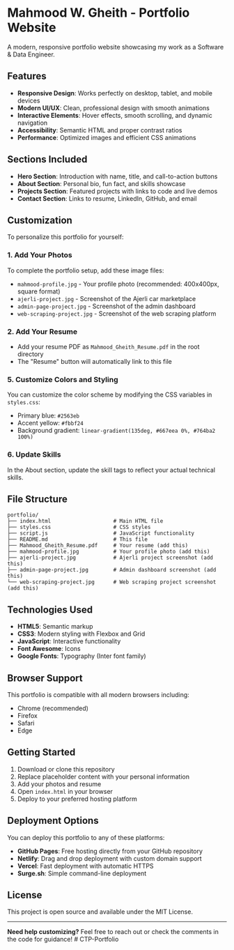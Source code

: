 # Mahmood W. Gheith - Portfolio Website

A modern, responsive portfolio website showcasing my work as a Software & Data Engineer.

## Features

- **Responsive Design**: Works perfectly on desktop, tablet, and mobile devices
- **Modern UI/UX**: Clean, professional design with smooth animations
- **Interactive Elements**: Hover effects, smooth scrolling, and dynamic navigation
- **Accessibility**: Semantic HTML and proper contrast ratios
- **Performance**: Optimized images and efficient CSS animations

## Sections Included

- **Hero Section**: Introduction with name, title, and call-to-action buttons
- **About Section**: Personal bio, fun fact, and skills showcase
- **Projects Section**: Featured projects with links to code and live demos
- **Contact Section**: Links to resume, LinkedIn, GitHub, and email

## Customization

To personalize this portfolio for yourself:

### 1. Add Your Photos

To complete the portfolio setup, add these image files:

- `mahmood-profile.jpg` - Your profile photo (recommended: 400x400px, square format)
- `ajerli-project.jpg` - Screenshot of the Ajerli car marketplace
- `admin-page-project.jpg` - Screenshot of the admin dashboard
- `web-scraping-project.jpg` - Screenshot of the web scraping platform

### 2. Add Your Resume

- Add your resume PDF as `Mahmood_Gheith_Resume.pdf` in the root directory
- The "Resume" button will automatically link to this file

### 5. Customize Colors and Styling

You can customize the color scheme by modifying the CSS variables in `styles.css`:

- Primary blue: `#2563eb`
- Accent yellow: `#fbbf24`
- Background gradient: `linear-gradient(135deg, #667eea 0%, #764ba2 100%)`

### 6. Update Skills

In the About section, update the skill tags to reflect your actual technical skills.

## File Structure

```
portfolio/
├── index.html                    # Main HTML file
├── styles.css                    # CSS styles
├── script.js                     # JavaScript functionality
├── README.md                     # This file
├── Mahmood_Gheith_Resume.pdf     # Your resume (add this)
├── mahmood-profile.jpg           # Your profile photo (add this)
├── ajerli-project.jpg            # Ajerli project screenshot (add this)
├── admin-page-project.jpg        # Admin dashboard screenshot (add this)
└── web-scraping-project.jpg      # Web scraping project screenshot (add this)
```

## Technologies Used

- **HTML5**: Semantic markup
- **CSS3**: Modern styling with Flexbox and Grid
- **JavaScript**: Interactive functionality
- **Font Awesome**: Icons
- **Google Fonts**: Typography (Inter font family)

## Browser Support

This portfolio is compatible with all modern browsers including:
- Chrome (recommended)
- Firefox
- Safari
- Edge

## Getting Started

1. Download or clone this repository
2. Replace placeholder content with your personal information
3. Add your photos and resume
4. Open `index.html` in your browser
5. Deploy to your preferred hosting platform

## Deployment Options

You can deploy this portfolio to any of these platforms:

- **GitHub Pages**: Free hosting directly from your GitHub repository
- **Netlify**: Drag and drop deployment with custom domain support
- **Vercel**: Fast deployment with automatic HTTPS
- **Surge.sh**: Simple command-line deployment

## License

This project is open source and available under the MIT License.

---

**Need help customizing?** Feel free to reach out or check the comments in the code for guidance!
#   C T P - P o r t f o l i o  
 